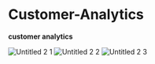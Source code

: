 # Customer-Analytics
**customer analytics**

![‎Untitled 2 ‎1](https://github.com/ChanapatC/Customer-Analytics/assets/136244448/df8d6e83-6f4a-4f88-9477-bfaeda87d60f)
![‎Untitled 2 ‎2](https://github.com/ChanapatC/Customer-Analytics/assets/136244448/13c69c56-089e-49d3-969d-c206583cb0c1)
![‎Untitled 2 ‎3](https://github.com/ChanapatC/Customer-Analytics/assets/136244448/2faa56f3-c195-46d3-964d-51bca8663e06)

